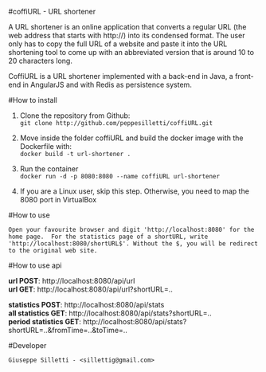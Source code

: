 #coffiURL - URL shortener

A URL shortener is an online application that converts a regular URL (the web address that starts with http://) into its condensed format. The user only has to copy the full URL of a website and paste it into the URL shortening tool to come up with an abbreviated version that is around 10 to 20 characters long.

CoffiURL is a URL shortener implemented with a back-end in Java, a front-end in AngularJS and with Redis as persistence system.

#How to install

1. Clone the repository from Github:  
    `git clone http://github.com/peppesilletti/coffiURL.git`

2. Move inside the folder coffiURL and build the docker image with the Dockerfile with:  
    `docker build -t url-shortener .`

3. Run the container  
    `docker run -d -p 8080:8080 --name coffiURL url-shortener`

4. If you are a Linux user, skip this step. Otherwise, you need         to map the 8080 port in VirtualBox

#How to use

`Open your favourite browser and digit 'http://localhost:8080' for the home page. 
For the statistics page of a shortURL, write 'http://localhost:8080/shortURL$'. Without the $, you will be redirect to the original web site.`

#How to use api

**url POST**: http://localhost:8080/api/url  
**url GET**: http://localhost:8080/api/url?shortURL=..  

**statistics POST**: http://localhost:8080/api/stats  
**all statistics GET**: http://localhost:8080/api/stats?shortURL=..  
**period statistics GET**: http://localhost:8080/api/stats?shortURL=..&fromTime=..&toTime=..  

#Developer

`Giuseppe Silletti - <sillettig@gmail.com>`


